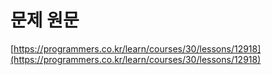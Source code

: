 # 문제 원문

[https://programmers.co.kr/learn/courses/30/lessons/12918](https://programmers.co.kr/learn/courses/30/lessons/12918)
